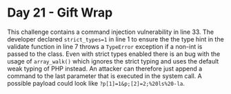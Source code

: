 # Day 21 - Gift Wrap

This challenge contains a command injection vulnerability in line 33.
The developer declared `strict_types=1` in line 1 to ensure the the type
hint in the validate function in line 7 throws a `TypeError` exception
if a non-int is passed to the class. Even with strict types enabled
there is an bug with the usage of `array_walk()` which ignores the
strict typing and uses the default weak typing of PHP instead. An
attacker can therefore just append a command to the last parameter that
is executed in the system call. A possible payload could look like
`?p[1]=1&p;[2]=2;%20ls%20-la`.
